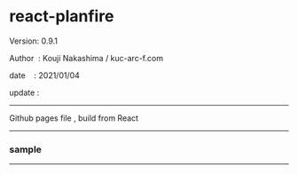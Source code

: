 ﻿# react-planfire

 Version: 0.9.1

 Author  : Kouji Nakashima / kuc-arc-f.com

 date    : 2021/01/04

 update :

***

Github pages file , build from React

***
### sample 



***

